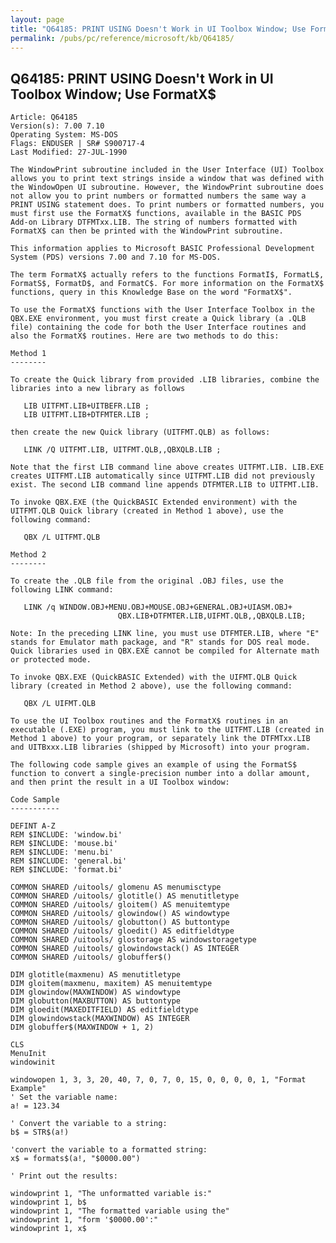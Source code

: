 ```yaml
---
layout: page
title: "Q64185: PRINT USING Doesn't Work in UI Toolbox Window; Use FormatX&#36;"
permalink: /pubs/pc/reference/microsoft/kb/Q64185/
---
```


## Q64185: PRINT USING Doesn't Work in UI Toolbox Window; Use FormatX&#36;

	Article: Q64185
	Version(s): 7.00 7.10
	Operating System: MS-DOS
	Flags: ENDUSER | SR# S900717-4
	Last Modified: 27-JUL-1990
	
	The WindowPrint subroutine included in the User Interface (UI) Toolbox
	allows you to print text strings inside a window that was defined with
	the WindowOpen UI subroutine. However, the WindowPrint subroutine does
	not allow you to print numbers or formatted numbers the same way a
	PRINT USING statement does. To print numbers or formatted numbers, you
	must first use the FormatX$ functions, available in the BASIC PDS
	Add-on Library DTFMTxx.LIB. The string of numbers formatted with
	FormatX$ can then be printed with the WindowPrint subroutine.
	
	This information applies to Microsoft BASIC Professional Development
	System (PDS) versions 7.00 and 7.10 for MS-DOS.
	
	The term FormatX$ actually refers to the functions FormatI$, FormatL$,
	FormatS$, FormatD$, and FormatC$. For more information on the FormatX$
	functions, query in this Knowledge Base on the word "FormatX$".
	
	To use the FormatX$ functions with the User Interface Toolbox in the
	QBX.EXE environment, you must first create a Quick library (a .QLB
	file) containing the code for both the User Interface routines and
	also the FormatX$ routines. Here are two methods to do this:
	
	Method 1
	--------
	
	To create the Quick library from provided .LIB libraries, combine the
	libraries into a new library as follows
	
	   LIB UITFMT.LIB+UITBEFR.LIB ;
	   LIB UITFMT.LIB+DTFMTER.LIB ;
	
	then create the new Quick library (UITFMT.QLB) as follows:
	
	   LINK /Q UITFMT.LIB, UITFMT.QLB,,QBXQLB.LIB ;
	
	Note that the first LIB command line above creates UITFMT.LIB. LIB.EXE
	creates UITFMT.LIB automatically since UITFMT.LIB did not previously
	exist. The second LIB command line appends DTFMTER.LIB to UITFMT.LIB.
	
	To invoke QBX.EXE (the QuickBASIC Extended environment) with the
	UITFMT.QLB Quick library (created in Method 1 above), use the
	following command:
	
	   QBX /L UITFMT.QLB
	
	Method 2
	--------
	
	To create the .QLB file from the original .OBJ files, use the
	following LINK command:
	
	   LINK /q WINDOW.OBJ+MENU.OBJ+MOUSE.OBJ+GENERAL.OBJ+UIASM.OBJ+
	                        QBX.LIB+DTFMTER.LIB,UIFMT.QLB,,QBXQLB.LIB;
	
	Note: In the preceding LINK line, you must use DTFMTER.LIB, where "E"
	stands for Emulator math package, and "R" stands for DOS real mode.
	Quick libraries used in QBX.EXE cannot be compiled for Alternate math
	or protected mode.
	
	To invoke QBX.EXE (QuickBASIC Extended) with the UIFMT.QLB Quick
	library (created in Method 2 above), use the following command:
	
	   QBX /L UIFMT.QLB
	
	To use the UI Toolbox routines and the FormatX$ routines in an
	executable (.EXE) program, you must link to the UITFMT.LIB (created in
	Method 1 above) to your program, or separately link the DTFMTxx.LIB
	and UITBxxx.LIB libraries (shipped by Microsoft) into your program.
	
	The following code sample gives an example of using the FormatS$
	function to convert a single-precision number into a dollar amount,
	and then print the result in a UI Toolbox window:
	
	Code Sample
	-----------
	
	DEFINT A-Z
	REM $INCLUDE: 'window.bi'
	REM $INCLUDE: 'mouse.bi'
	REM $INCLUDE: 'menu.bi'
	REM $INCLUDE: 'general.bi'
	REM $INCLUDE: 'format.bi'
	
	COMMON SHARED /uitools/ glomenu AS menumisctype
	COMMON SHARED /uitools/ glotitle() AS menutitletype
	COMMON SHARED /uitools/ gloitem() AS menuitemtype
	COMMON SHARED /uitools/ glowindow() AS windowtype
	COMMON SHARED /uitools/ globutton() AS buttontype
	COMMON SHARED /uitools/ gloedit() AS editfieldtype
	COMMON SHARED /uitools/ glostorage AS windowstoragetype
	COMMON SHARED /uitools/ glowindowstack() AS INTEGER
	COMMON SHARED /uitools/ globuffer$()
	
	DIM glotitle(maxmenu) AS menutitletype
	DIM gloitem(maxmenu, maxitem) AS menuitemtype
	DIM glowindow(MAXWINDOW) AS windowtype
	DIM globutton(MAXBUTTON) AS buttontype
	DIM gloedit(MAXEDITFIELD) AS editfieldtype
	DIM glowindowstack(MAXWINDOW) AS INTEGER
	DIM globuffer$(MAXWINDOW + 1, 2)
	
	CLS
	MenuInit
	windowinit
	
	windowopen 1, 3, 3, 20, 40, 7, 0, 7, 0, 15, 0, 0, 0, 0, 1, "Format Example"
	' Set the variable name:
	a! = 123.34
	
	' Convert the variable to a string:
	b$ = STR$(a!)
	
	'convert the variable to a formatted string:
	x$ = formats$(a!, "$0000.00")
	
	' Print out the results:
	
	windowprint 1, "The unformatted variable is:"
	windowprint 1, b$
	windowprint 1, "The formatted variable using the"
	windowprint 1, "form '$0000.00':"
	windowprint 1, x$
